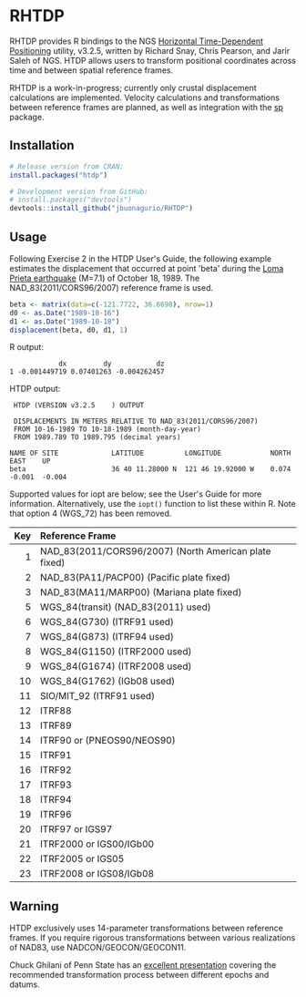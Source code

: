 # RHTDP

RHTDP provides R bindings to the NGS [Horizontal Time-Dependent Positioning](https://www.ngs.noaa.gov/TOOLS/Htdp/Htdp.shtml) utility, v3.2.5, written by Richard Snay, Chris Pearson, and Jarir Saleh of NGS. HTDP allows users to transform positional coordinates across time and between spatial reference frames.

RHTDP is a work-in-progress; currently only crustal displacement calculations are implemented. Velocity calculations and transformations between reference frames are planned, as well as integration with the [sp](https://cran.r-project.org/package=sp) package.

## Installation

```R
# Release version from CRAN:
install.packages("htdp")

# Development version from GitHub:
# install.packages("devtools")
devtools::install_github("jbuonagurio/RHTDP")
```

## Usage

Following Exercise 2 in the HTDP User's Guide, the following example estimates the displacement that occurred at point 'beta' during the [Loma Prieta earthquake](https://en.wikipedia.org/wiki/1989_Loma_Prieta_earthquake) (M=7.1) of October 18, 1989. The NAD_83(2011/CORS96/2007) reference frame is used.

```R
beta <- matrix(data=c(-121.7722, 36.6698), nrow=1)
d0 <- as.Date("1989-10-16")
d1 <- as.Date("1989-10-18")
displacement(beta, d0, d1, 1)
```

R output:
```
            dx         dy           dz
1 -0.001449719 0.07401263 -0.004262457
```

HTDP output:
```
 HTDP (VERSION v3.2.5    ) OUTPUT

 DISPLACEMENTS IN METERS RELATIVE TO NAD_83(2011/CORS96/2007)
 FROM 10-16-1989 TO 10-18-1989 (month-day-year)
 FROM 1989.789 TO 1989.795 (decimal years)

NAME OF SITE             LATITUDE          LONGITUDE            NORTH    EAST    UP 
beta                     36 40 11.28000 N  121 46 19.92000 W    0.074  -0.001  -0.004
```

Supported values for iopt are below; see the User's Guide for more information. Alternatively, use the `iopt()` function to list these within R. Note that option 4 (WGS_72) has been removed.

| Key | Reference Frame |
| ---: | :--- |
| 1 | NAD_83(2011/CORS96/2007) (North American plate fixed) |
| 2 | NAD_83(PA11/PACP00) (Pacific plate fixed) |
| 3 | NAD_83(MA11/MARP00) (Mariana plate fixed) |
| 5 | WGS_84(transit) (NAD_83(2011) used) |
| 6 | WGS_84(G730) (ITRF91 used) |
| 7 | WGS_84(G873) (ITRF94 used) |
| 8 | WGS_84(G1150) (ITRF2000 used) |
| 9 | WGS_84(G1674) (ITRF2008 used) |
| 10 | WGS_84(G1762) (IGb08 used) |
| 11 | SIO/MIT_92 (ITRF91 used) |
| 12 | ITRF88 |
| 13 | ITRF89 |
| 14 | ITRF90 or (PNEOS90/NEOS90) |
| 15 | ITRF91 |
| 16 | ITRF92 |
| 17 | ITRF93 |
| 18 | ITRF94 |
| 19 | ITRF96 |
| 20 | ITRF97 or IGS97 |
| 21 | ITRF2000 or IGS00/IGb00 |
| 22 | ITRF2005 or IGS05 |
| 23 | ITRF2008 or IGS08/IGb08 |

## Warning

HTDP exclusively uses 14-parameter transformations between reference frames. If you require rigorous transformations between various realizations of NAD83, use NADCON/GEOCON/GEOCON11.

Chuck Ghilani of Penn State has an [excellent presentation](http://www.personal.psu.edu/cdg3/PSLS.pdf) covering the recommended transformation process between different epochs and datums.
